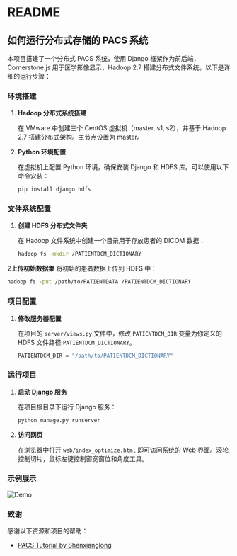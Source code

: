 # README

## 如何运行分布式存储的 PACS 系统

本项目搭建了一个分布式 PACS 系统，使用 Django 框架作为前后端，Cornerstone.js 用于医学影像显示，Hadoop 2.7 搭建分布式文件系统。以下是详细的运行步骤：

### 环境搭建

1. **Hadoop 分布式系统搭建**

   在 VMware 中创建三个 CentOS 虚拟机（master, s1, s2），并基于 Hadoop 2.7 搭建分布式架构。主节点设置为 master。

2. **Python 环境配置**

   在虚拟机上配置 Python 环境，确保安装 Django 和 HDFS 库。可以使用以下命令安装：
   
   ```bash
   pip install django hdfs
   ```
### 文件系统配置
1. **创建 HDFS 分布式文件夹**
   
   在 Hadoop 文件系统中创建一个目录用于存放患者的 DICOM 数据：
      ```bash
   hadoop fs -mkdir /PATIENTDCM_DICTIONARY
   ```

2**上传初始数据集**
   将初始的患者数据上传到 HDFS 中：
   ```bash
   hadoop fs -put /path/to/PATIENTDATA /PATIENTDCM_DICTIONARY
   ```

### 项目配置
1. **修改服务器配置**

   在项目的 `server/views.py` 文件中，修改 `PATIENTDCM_DIR` 变量为你定义的 HDFS 文件路径 `PATIENTDCM_DICTIONARY`。
   ```bash
   PATIENTDCM_DIR = "/path/to/PATIENTDCM_DICTIONARY"
   ```

### 运行项目
1. **启动 Django 服务**

   在项目根目录下运行 Django 服务：
   ```bash
   python manage.py runserver
    ```
2. **访问网页**

   在浏览器中打开 `web/index_optimize.html` 即可访问系统的 Web 界面。滚轮控制切片，鼠标左键控制窗宽窗位和角度工具。


### 示例展示

![Demo](./demo.png)

### 致谢

感谢以下资源和项目的帮助：

- [PACS Tutorial by Shenxianglong](https://github.com/shenxianglong/pacs-tutorial)
